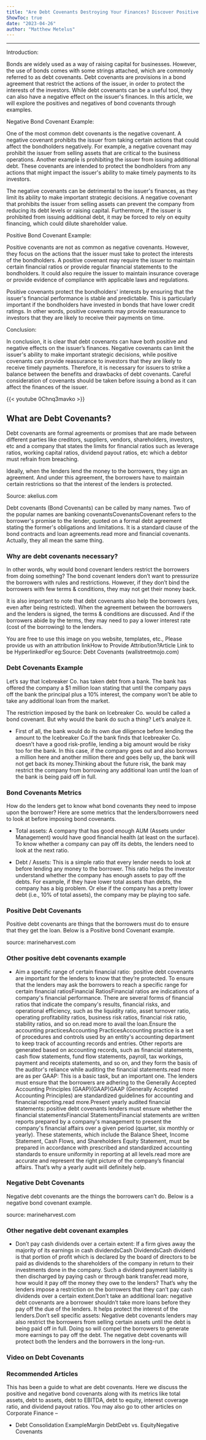 ```yaml
---
title: "Are Debt Covenants Destroying Your Finances? Discover Positive and Negative Bond Covenant Examples Now!"
ShowToc: true 
date: "2023-04-26"
author: "Matthew Metelus"
---
```

*****
Introduction:

Bonds are widely used as a way of raising capital for businesses. However, the use of bonds comes with some strings attached, which are commonly referred to as debt covenants. Debt covenants are provisions in a bond agreement that restrict the actions of the issuer, in order to protect the interests of the investors. While debt covenants can be a useful tool, they can also have a negative effect on the issuer's finances. In this article, we will explore the positives and negatives of bond covenants through examples.

Negative Bond Covenant Example:

One of the most common debt covenants is the negative covenant. A negative covenant prohibits the issuer from taking certain actions that could affect the bondholders negatively. For example, a negative covenant may prohibit the issuer from selling assets that are critical to the business operations. Another example is prohibiting the issuer from issuing additional debt. These covenants are intended to protect the bondholders from any actions that might impact the issuer's ability to make timely payments to its investors.

The negative covenants can be detrimental to the issuer's finances, as they limit its ability to make important strategic decisions. A negative covenant that prohibits the issuer from selling assets can prevent the company from reducing its debt levels or raising capital. Furthermore, if the issuer is prohibited from issuing additional debt, it may be forced to rely on equity financing, which could dilute shareholder value.

Positive Bond Covenant Example:

Positive covenants are not as common as negative covenants. However, they focus on the actions that the issuer must take to protect the interests of the bondholders. A positive covenant may require the issuer to maintain certain financial ratios or provide regular financial statements to the bondholders. It could also require the issuer to maintain insurance coverage or provide evidence of compliance with applicable laws and regulations.

Positive covenants protect the bondholders' interests by ensuring that the issuer's financial performance is stable and predictable. This is particularly important if the bondholders have invested in bonds that have lower credit ratings. In other words, positive covenants may provide reassurance to investors that they are likely to receive their payments on time.

Conclusion:

In conclusion, it is clear that debt covenants can have both positive and negative effects on the issuer’s finances. Negative covenants can limit the issuer's ability to make important strategic decisions, while positive covenants can provide reassurance to investors that they are likely to receive timely payments. Therefore, it is necessary for issuers to strike a balance between the benefits and drawbacks of debt covenants. Careful consideration of covenants should be taken before issuing a bond as it can affect the finances of the issuer.

{{< youtube 0Chnq3mavko >}} 



## What are Debt Covenants?
 
Debt covenants are formal agreements or promises that are made between different parties like creditors, suppliers, vendors, shareholders, investors, etc and a company that states the limits for financial ratios such as leverage ratios, working capital ratios, dividend payout ratios, etc which a debtor must refrain from breaching.
 
Ideally, when the lenders lend the money to the borrowers, they sign an agreement. And under this agreement, the borrowers have to maintain certain restrictions so that the interest of the lenders is protected.
 
Source: akelius.com
 
Debt covenants (Bond Covenants) can be called by many names. Two of the popular names are banking covenantsCovenantsCovenant refers to the borrower's promise to the lender, quoted on a formal debt agreement stating the former's obligations and limitations. It is a standard clause of the bond contracts and loan agreements.read more and financial covenants. Actually, they all mean the same thing.
 
### Why are debt covenants necessary?
 
In other words, why would bond covenant lenders restrict the borrowers from doing something? The bond covenant lenders don’t want to pressurize the borrowers with rules and restrictions. However, if they don’t bind the borrowers with few terms & conditions, they may not get their money back.
 
It is also important to note that debt covenants also help the borrowers (yes, even after being restricted). When the agreement between the borrowers and the lenders is signed, the terms & conditions are discussed. And if the borrowers abide by the terms, they may need to pay a lower interest rate (cost of the borrowing) to the lenders.
 
 You are free to use this image on you website, templates, etc.,  Please provide us with an attribution linkHow to Provide Attribution?Article Link to be HyperlinkedFor eg:Source: Debt Covenants (wallstreetmojo.com) 
 
### Debt Covenants Example
 
Let’s say that Icebreaker Co. has taken debt from a bank. The bank has offered the company a $1 million loan stating that until the company pays off the bank the principal plus a 10% interest, the company won’t be able to take any additional loan from the market.
 
The restriction imposed by the bank on Icebreaker Co. would be called a bond covenant. But why would the bank do such a thing? Let’s analyze it.
 
- First of all, the bank would do its own due diligence before lending the amount to the Icebreaker Co.If the bank finds that Icebreaker Co. doesn’t have a good risk-profile, lending a big amount would be risky too for the bank. In this case, if the company goes out and also borrows a million here and another million there and goes belly up, the bank will not get back its money.Thinking about the future risk, the bank may restrict the company from borrowing any additional loan until the loan of the bank is being paid off in full.

 
### Bond Covenants Metrics
 
How do the lenders get to know what bond covenants they need to impose upon the borrower? Here are some metrics that the lenders/borrowers need to look at before imposing bond covenants.
 
- Total assets: A company that has good enough AUM (Assets under Management) would have good financial health (at least on the surface). To know whether a company can pay off its debts, the lenders need to look at the next ratio.

 
- Debt / Assets: This is a simple ratio that every lender needs to look at before lending any money to the borrower. This ratio helps the investor understand whether the company has enough assets to pay off the debts. For example, if they have lower total assets than debts, the company has a big problem. Or else if the company has a pretty lower debt (i.e., 10% of total assets), the company may be playing too safe.

 
### Positive Debt Covenants
 
Positive debt covenants are things that the borrowers must do to ensure that they get the loan. Below is a Positive bond Covenant example.
 
source: marineharvest.com
 
### Other positive debt covenants example
 
- Aim a specific range of certain financial ratio:  positive debt covenants are important for the lenders to know that they’re protected. To ensure that the lenders may ask the borrowers to reach a specific range for certain financial ratiosFinancial RatiosFinancial ratios are indications of a company's financial performance. There are several forms of financial ratios that indicate the company's results, financial risks, and operational efficiency, such as the liquidity ratio, asset turnover ratio, operating profitability ratios, business risk ratios, financial risk ratio, stability ratios, and so on.read more to avail the loan.Ensure the accounting practicesAccounting PracticesAccounting practice is a set of procedures and controls used by an entity's accounting department to keep track of accounting records and entries. Other reports are generated based on accounting records, such as financial statements, cash flow statements, fund flow statements, payroll, tax workings, payment and receipts statements, and so on, and they form the basis of the auditor's reliance while auditing the financial statements.read more are as per GAAP: This is a basic task, but an important one. The lenders must ensure that the borrowers are adhering to the Generally Accepted Accounting Principles (GAAP)(GAAP)GAAP (Generally Accepted Accounting Principles) are standardized guidelines for accounting and financial reporting.read more.Present yearly audited financial statements: positive debt covenants lenders must ensure whether the financial statementsFinancial StatementsFinancial statements are written reports prepared by a company's management to present the company's financial affairs over a given period (quarter, six monthly or yearly). These statements, which include the Balance Sheet, Income Statement, Cash Flows, and Shareholders Equity Statement, must be prepared in accordance with prescribed and standardized accounting standards to ensure uniformity in reporting at all levels.read more are accurate and represent the right picture of the company’s financial affairs. That’s why a yearly audit will definitely help.

 
### Negative Debt Covenants
 
Negative debt covenants are the things the borrowers can’t do. Below is a negative bond covenant example.
 
source: marineharvest.com
 
### Other negative debt covenant examples
 
- Don’t pay cash dividends over a certain extent: If a firm gives away the majority of its earnings in cash dividendsCash DividendsCash dividend is that portion of profit which is declared by the board of directors to be paid as dividends to the shareholders of the company in return to their investments done in the company. Such a  dividend payment liability is then discharged by paying cash or through bank transfer.read more, how would it pay off the money they owe to the lenders? That’s why the lenders impose a restriction on the borrowers that they can’t pay cash dividends over a certain extent.Don’t take an additional loan: negative debt covenants are a borrower shouldn’t take more loans before they pay off the due of the lenders. It helps protect the interest of the lenders.Don’t sell specific assets: Negative debt covenants lenders may also restrict the borrowers from selling certain assets until the debt is being paid off in full. Doing so will compel the borrowers to generate more earnings to pay off the debt. The negative debt covenants will protect both the lenders and the borrowers in the long-run.

 
### Video on Debt Covenants
 
### Recommended Articles
 
This has been a guide to what are debt covenants. Here we discuss the positive and negative bond covenants along with its metrics like total assets, debt to assets, debt to EBITDA, debt to equity, interest coverage ratio, and dividend payout ratios. You may also go to other articles on Corporate Finance –
 
- Debt Consolidation ExampleMargin DebtDebt vs. EquityNegative Covenants




